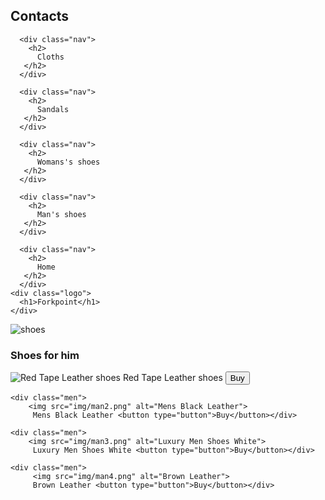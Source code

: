 <!DOCTYPE html>
<html>
<head>
  <title>First Task</title>
  <link rel="stylesheet" type="text/css" href="css/style.css">
</head>
<body class="body">
  <div class="container">
      <div class="nav">
        <h2>
          Contacts
       </h2>
      </div>

      <div class="nav">
        <h2>
          Cloths
       </h2>
      </div>

      <div class="nav">
        <h2>
          Sandals
       </h2>
      </div>

      <div class="nav">
        <h2>
          Womans's shoes
       </h2>
      </div>

      <div class="nav">
        <h2>
          Man's shoes
       </h2>
      </div>

      <div class="nav">
        <h2>
          Home
       </h2>
      </div>
    <div class="logo">
      <h1>Forkpoint</h1>
    </div>
  </div>

  <div class="mainshoe">
    <img src="img/shoes1.png" alt="shoes">
  </div>

  <div class="him">
    <h3>Shoes for him</h3>
  </div>

  <div class="manshoes">
    <div class="men">
        <img src="img/man1.png" alt="Red Tape Leather shoes">
         Red Tape Leather shoes <button type="button">Buy</button></div>

    <div class="men">
        <img src="img/man2.png" alt="Mens Black Leather">
         Mens Black Leather <button type="button">Buy</button></div>

    <div class="men">     
        <img src="img/man3.png" alt="Luxury Men Shoes White">
         Luxury Men Shoes White <button type="button">Buy</button></div>
         
    <div class="men">   
         <img src="img/man4.png" alt="Brown Leather">
         Brown Leather <button type="button">Buy</button></div>

</body>
</html>

